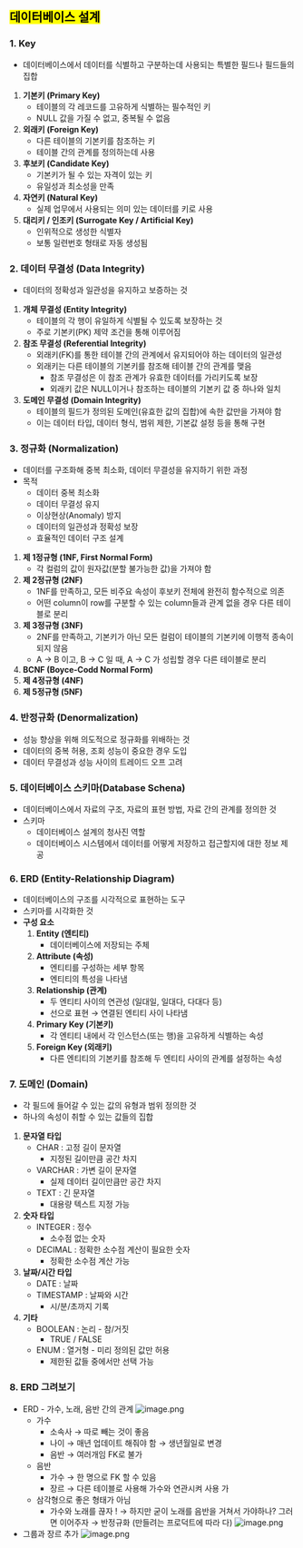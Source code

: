 ## <mark color="#fbc956">데이터베이스 설계</mark>

### 1. Key

- 데이터베이스에서 데이터를 식별하고 구분하는데 사용되는 특별한 필드나 필드들의 집합

1. **기본키 (Primary Key)**
   - 테이블의 각 레코드를 고유하게 식별하는 필수적인 키
   - NULL 값을 가질 수 없고, 중복될 수 없음
2. **외래키 (Foreign Key)**
   - 다른 테이블의 기본키를 참조하는 키
   - 테이블 간의 관계를 정의하는데 사용
3. **후보키 (Candidate Key)**
   - 기본키가 될 수 있는 자격이 있는 키
   - 유일성과 최소성을 만족
4. **자연키 (Natural Key)**
   - 실제 업무에서 사용되는 의미 있는 데이터를 키로 사용
5. **대리키 / 인조키 (Surrogate Key / Artificial Key)**
   - 인위적으로 생성한 식별자
   - 보통 일련번호 형태로 자동 생성됨

### 2. 데이터 무결성 (Data Integrity)

- 데이터의 정확성과 일관성을 유지하고 보증하는 것

1. **개체 무결성 (Entity Integrity)**
   - 테이블의 각 행이 유일하게 식별될 수 있도록 보장하는 것
   - 주로 기본키(PK) 제약 조건을 통해 이루어짐
2. **참조 무결성 (Referential Integrity)**
   - 외래키(FK)를 통한 테이블 간의 관계에서 유지되어야 하는 데이터의 일관성
   - 외래키는 다른 테이블의 기본키를 참조해 테이블 간의 관계를 맺음
     - 참조 무결성은 이 참조 관계가 유효한 데이터를 가리키도록 보장
     - 외래키 값은 NULL이거나 참조하는 테이블의 기본키 값 중 하나와 일치
3. **도메인 무결성 (Domain Integrity)**
   - 테이블의 필드가 정의된 도메인(유효한 값의 집합)에 속한 값만을 가져야 함
   - 이는 데이터 타입, 데이터 형식, 범위 제한, 기본값 설정 등을 통해 구현

### 3. 정규화 (Normalization)

- 데이터를 구조화해 중복 최소화, 데이터 무결성을 유지하기 위한 과정
- 목적
  - 데이터 중복 최소화
  - 데이터 무결성 유지
  - 이상현상(Anomaly) 방지
  - 데이터의 일관성과 정확성 보장
  - 효율적인 데이터 구조 설계

1. **제 1정규형 (1NF, First Normal Form)**
   - 각 컬럼의 값이 원자값(분할 불가능한 값)을 가져야 함
2. **제 2정규형 (2NF)**
   - 1NF를 만족하고, 모든 비주요 속성이 후보키 전체에 완전히 함수적으로 의존
   - 어떤 column이 row를 구분할 수 있는 column들과 관계 없을 경우 다른 테이블로 분리
3. **제 3정규형 (3NF)**
   - 2NF를 만족하고, 기본키가 아닌 모든 컬럼이 테이블의 기본키에 이행적 종속이 되지 않음
   - A → B 이고, B → C 일 때, A → C 가 성립할 경우 다른 테이블로 분리
4. **BCNF (Boyce-Codd Normal Form)**
5. **제 4정규형 (4NF)**
6. **제 5정규형 (5NF)**

### 4. 반정규화 (Denormalization)

- 성능 향상을 위해 의도적으로 정규화를 위배하는 것
- 데이터의 중복 허용, 조회 성능이 중요한 경우 도입
- 데이터 무결성과 성능 사이의 트레이드 오프 고려

### 5. 데이터베이스 스키마(Database Schena)

- 데이터베이스에서 자료의 구조, 자료의 표현 방법, 자료 간의 관계를 정의한 것
- 스키마
  - 데이터베이스 설계의 청사진 역할
  - 데이터베이스 시스템에서 데이터를 어떻게 저장하고 접근할지에 대한 정보 제공

### 6. ERD (Entity-Relationship Diagram)

- 데이터베이스의 구조를 시각적으로 표현하는 도구
- 스키마를 시각화한 것
- **구성 요소**
  1. **Entity (엔티티)**
     - 데이터베이스에 저장되는 주체
  2. **Attribute (속성)**
     - 엔티티를 구성하는 세부 항목
     - 엔티티의 특성을 나타냄
  3. **Relationship (관계)**
     - 두 엔티티 사이의 연관성 (일대일, 일대다, 다대다 등)
     - 선으로 표현 → 연결된 엔티티 사이 나타냄
  4. **Primary Key (기본키)**
     - 각 엔티티 내에서 각 인스턴스(또는 행)을 고유하게 식별하는 속성
  5. **Foreign Key (외래키)**
     - 다른 엔티티의 기본키를 참조해 두 엔티티 사이의 관계를 설정하는 속성

### 7. 도메인 (Domain)

- 각 필드에 들어갈 수 있는 값의 유형과 범위 정의한 것
- 하나의 속성이 취할 수 있는 값들의 집합

1. **문자열 타입**
   - CHAR : 고정 길이 문자열
     - 지정된 길이만큼 공간 차지
   - VARCHAR : 가변 길이 문자열
     - 실제 데이터 길이만큼만 공간 차지
   - TEXT : 긴 문자열
     - 대용량 텍스트 지정 가능
2. **숫자 타입**
   - INTEGER : 정수
     - 소수점 없는 숫자
   - DECIMAL : 정확한 소수점 계산이 필요한 숫자
     - 정확한 소수점 계산 가능
3. **날짜/시간 타입**
   - DATE : 날짜
   - TIMESTAMP : 날짜와 시간
     - 시/분/초까지 기록
4. **기타**
   - BOOLEAN : 논리 - 참/거짓
     - TRUE / FALSE
   - ENUM : 열거형 - 미리 정의된 값만 허용
     - 제한된 값들 중에서만 선택 가능

### 8. ERD 그려보기

- ERD - 가수, 노래, 음반 간의 관계
  ![image.png](./assets/day27_1.png)
  - 가수
    - 소속사 → 따로 빼는 것이 좋음
    - 나이 → 매년 업데이트 해줘야 함 → 생년월일로 변경
    - 음반 → 여러개임 FK로 불가
  - 음반
    - 가수 → 한 명으로 FK 할 수 있음
    - 장르 → 다른 테이블로 사용해 가수와 연관시켜 사용 가
  - 삼각형으로 좋은 형태가 아님
    - 가수와 노래를 끊자 ! → 하지만 굳이 노래를 음반을 거쳐서 가야하나? 그러면 이어주자
      → 반정규화 (만들려는 프로덕트에 따라 다)
      ![image.png](./assets/day27_2.png)
- 그룹과 장르 추가
  ![image.png](./assets/day27_3.png)
